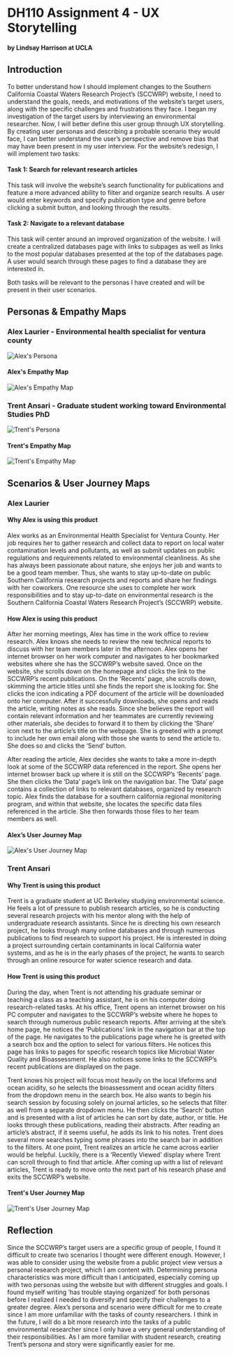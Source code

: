 # DH110 Assignment 4 - UX Storytelling
#### by Lindsay Harrison at UCLA


## Introduction
To better understand how I should implement changes to the Southern California Coastal Waters Research Project’s (SCCWRP) website, I need to understand the goals, needs, and motivations of the website’s target users, along with the specific challenges and frustrations they face. I began my investigation of the target users by interviewing an environmental researcher. Now, I will better define this user group through UX storytelling. By creating user personas and describing a probable scenario they would face, I can better understand the user’s perspective and remove bias that may have been present in my user interview. For the website’s redesign, I will implement two tasks:

#### Task 1: Search for relevant research articles

This task will involve the website’s search functionality for publications and feature a more advanced ability to filter and organize search results. A user would enter keywords and specify publication type and genre before clicking a submit button, and looking through the results.

#### Task 2: Navigate to a relevant database

This task will center around an improved organization of the website. I will create a centralized databases page with links to subpages as well as links to the most popular databases presented at the top of the databases page. A user would search through these pages to find a database they are interested in.

Both tasks will be relevant to the personas I have created and will be present in their user scenarios.


## Personas & Empathy Maps

### Alex Laurier - Environmental health specialist for ventura county

![Alex's Persona](../Alex_Persona.png)

#### Alex's Empathy Map

![Alex's Empathy Map](../Alex_Empathy_Map2.png)



### Trent Ansari - Graduate student working toward Environmental Studies PhD

![Trent's Persona](../Trent_Persona.png)

#### Trent's Empathy Map

![Trent's Empathy Map](../Trent_Empathy_Map2.png)


## Scenarios & User Journey Maps

### Alex Laurier

#### Why Alex is using this product

Alex works as an Environmental Health Specialist for Ventura County. Her job requires her to gather research and collect data to report on local water contamination levels and pollutants, as well as submit updates on public regulations and requirements related to environmental cleanliness. As she has always been passionate about nature, she enjoys her job and wants to be a good team member. Thus, she wants to stay up-to-date on public Southern California research projects and reports and share her findings with her coworkers. One resource she uses to complete her work responsibilities and to stay up-to-date on environmental research is the Southern California Coastal Waters Research Project’s (SCCWRP) website.

#### How Alex is using this product

After her morning meetings, Alex has time in the work office to review research. Alex knows she needs to review the new technical reports to discuss with her team members later in the afternoon. Alex opens her internet browser on her work computer and navigates to her bookmarked websites where she has the SCCWRP’s website saved. Once on the website, she scrolls down on the homepage and clicks the link to the SCCWRP’s recent publications. On the ‘Recents’ page, she scrolls down, skimming the article titles until she finds the report she is looking for. She clicks the icon indicating a PDF document of the article will be downloaded onto her computer. After it successfully downloads, she opens and reads the article, writing notes as she reads. Since she believes the report will contain relevant information and her teammates are currently reviewing other materials, she decides to forward it to them by clicking the ‘Share’ icon next to the article’s title on the webpage. She is greeted with a prompt to include her own email along with those she wants to send the article to. She does so and clicks the ‘Send’ button.

After reading the article, Alex decides she wants to take a more in-depth look at some of the SCCWRP data referenced in the report. She opens her internet browser back up where it is still on the SCCWRP’s ‘Recents’ page. She then clicks the ‘Data’ page’s link on the navigation bar. The ‘Data’ page contains a collection of links to relevant databases, organized by research topic. Alex finds the database for a southern california regional monitoring program, and within that website, she locates the specific data files referenced in the article. She then forwards those files to her team members as well.

#### Alex’s User Journey Map

![Alex's User Journey Map](../Alex_UserJourney_Map.png)


### Trent Ansari

#### Why Trent is using this product

Trent is a graduate student at UC Berkeley studying environmental science. He feels a lot of pressure to publish research articles, so he is conducting several research projects with his mentor along with the help of undergraduate research assistants. Since he is directing his own research project, he looks through many online databases and through numerous publications to find research to support his project. He is interested in doing a project surrounding certain contaminants in local California water systems, and as he is in the early phases of the project, he wants to search through an online resource for water science research and data.

#### How Trent is using this product

During the day, when Trent is not attending his graduate seminar or teaching a class as a teaching assistant, he is on his computer doing research-related tasks. At his office, Trent opens an internet browser on his PC computer and navigates to the SCCWRP’s website where he hopes to search through numerous public research reports. After arriving at the site’s home page, he notices the ‘Publications’ link in the navigation bar at the top of the page. He navigates to the publications page where he is greeted with a search box and the option to select for various filters. He notices this page has links to pages for specific research topics like Microbial Water Quality and Bioassessment. He also notices some links to the SCCWRP’s recent publications are displayed on the page.

Trent knows his project will focus most heavily on the local lifeforms and ocean acidity, so he selects the bioassessment and ocean acidity filters from the dropdown menu in the search box. He also wants to begin his search session by focusing solely on journal articles, so he selects that filter as well from a separate dropdown menu. He then clicks the ‘Search’ button and is presented with a list of articles he can sort by date, author, or title. He looks through these publications, reading their abstracts. After reading an article’s abstract, if it seems useful, he adds its link to his notes. Trent does several more searches typing some phrases into the search bar in addition to the filters. At one point, Trent realizes an article he came across earlier would be helpful. Luckily, there is a ‘Recently Viewed’ display where Trent can scroll through to find that article. After coming up with a list of relevant articles, Trent is ready to move onto the next part of his research phase and exits the SCCWRP’s website.

#### Trent's User Journey Map

![Trent's User Journey Map](../Trent_UserJourney_Map.png)


## Reflection

Since the SCCWRP’s target users are a specific group of people, I found it difficult to create two scenarios I thought were different enough. However, I was able to consider using the website from a public project view versus a personal research project, which I am content with. Determining persona characteristics was more difficult than I anticipated, especially coming up with two personas using the website but with different struggles and goals. I found myself writing ‘has trouble staying organized’ for both personas before I realized I needed to diversify and specify their challenges to a greater degree. Alex’s persona and scenario were difficult for me to create since I am more unfamiliar with the tasks of county researchers. I think in the future, I will do a bit more research into the tasks of a public environmental researcher since I only have a very general understanding of their responsibilities. As I am more familiar with student research, creating Trent’s persona and story were significantly easier for me.

